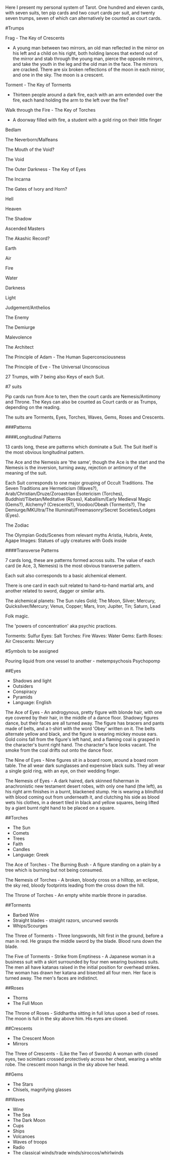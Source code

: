 Here I present my personal system of Tarot. One hundred and eleven cards, with seven suits, ten pip cards and two court cards per suit, and twenty seven trumps, seven of which can alternatively be counted as court cards.

#Trumps

Frag - The Key of Crescents
- A young man between two mirrors, an old man reflected in the mirror on his left and a child on his right, both holding lances that extend out of the mirror and stab through the young man, pierce the opposite mirrors, and take the youth in the leg and the old man in the face. The mirrors are cracked. There are six broken reflections of the moon in each mirror, and one in the sky. The moon is a crescent.

Torment - The Key of Torments
- Thirteen people around a dark fire, each with an arm extended over the fire, each hand holding the arm to the left over the fire?

Walk through the Fire - The Key of Torches
- A doorway filled with fire, a student with a gold ring on their little finger

Bedlam

The Neverborn/Malfeans

The Mouth of the Void?

The Void

The Outer Darkness - The Key of Eyes

The Incarna

The Gates of Ivory and Horn?

Hell

Heaven

The Shadow

Ascended Masters

The Akashic Record?

Earth

Air

Fire

Water

Darkness

Light

Judgement/Anthelios

The Enemy

The Demiurge

Malevolence

The Architect

The Principle of Adam - The Human Superconsciousness

The Principle of Eve - The Universal Unconscious

27 Trumps, with 7 being also Keys of each Suit.

#7 suits

Pip cards run from Ace to ten, then the court cards are Nemesis/Antimony and Throne. The Keys can also be counted as Court cards or as Trumps, depending on the reading.

The suits are Torments, Eyes, Torches, Waves, Gems, Roses and Crescents.

###Patterns

####Longitudinal Patterns

13 cards long, these are patterns which dominate a Suit. The Suit itself is the most obvious longitudinal pattern.


The Ace and the Nemesis are 'the same', though the Ace is the start and the Nemesis is the inversion, turning away, rejection or antimony of the meaning of the suit.


Each Suit corresponds to one major grouping of Occult Traditions. The Seven Traditions are Hermeticism (Waves?), Arab/Christian/Druze/Zoroastrian Esotericism (Torches), Buddhist/Tibetan/Meditative (Roses), Kaballism/Early Medieval Magic (Gems?), Alchemy? (Crescents?), Voodoo/Obeah (Torments?), The Demiurge/MKUltra/The Illuminati/Freemasonry/Secret Societies/Lodges (Eyes).

The Zodiac

The Olympian Gods/Scenes from relevant myths
Aristia, Hubris, Arete, Agape
Images: Statues of ugly creatures with Gods inside

####Transverse Patterns

7 cards long, these are patterns formed across suits. The value of each card (ie Ace, 3, Nemesis) is the most obvious transverse pattern.

Each suit also corresponds to a basic alchemical element.

There is one card in each suit related to hand-to-hand martial arts, and another related to sword, dagger or similar arts.

The alchemical planets: The Sun rules Gold; The Moon, Silver; Mercury, Quicksilver/Mercury; Venus, Copper; Mars, Iron; Jupiter, Tin; Saturn, Lead

Folk magic.

The 'powers of concentration' aka psychic practices.

Torments: Sulfur
Eyes: Salt
Torches: Fire
Waves: Water
Gems: Earth
Roses: Air
Crescents: Mercury



#Symbols to be assigned

Pouring liquid from one vessel to another - metempsychosis
Psychopomp



##Eyes
- Shadows and light
- Outsiders
- Conspiracy
- Pyramids
- Language: English

The Ace of Eyes - An androgynous, pretty figure with blonde hair, with one eye covered by their hair, in the middle of a dance floor. Shadowy figures dance, but their faces are all turned away. The figure has bracers and pants made of belts, and a t-shirt with the word 'Obey' written on it. The belts alternate yellow and black, and the figure is wearing mickey mouse ears. Gold coins fall from the figure's left hand, and a flaming coal is grasped in the character's burnt right hand. The character's face looks vacant. The smoke from the coal drifts out onto the dance floor.

The Nine of Eyes - Nine figures sit in a board room, around a board room table. The all wear dark sunglasses and expensive black suits. They all wear a single gold ring, with an eye, on their wedding finger. 

The Nemesis of Eyes - A dark haired, dark skinned fisherman in anachronistic new testament desert robes, with only one hand (the left), as his right arm finishes in a burnt, blackened stump. He is wearing a blindfold with blood coming out from underneath it, and clutching his side as blood wets his clothes, in a desert tiled in black and yellow squares, being lifted by a giant burnt right hand to be placed on a square.

##Torches
- The Sun
- Comets
- Trees
- Faith
- Candles
- Language: Greek

The Ace of Torches - The Burning Bush - A figure standing on a plain by a tree which is burning but not being consumed.


The Nemesis of Torches - A broken, bloody cross on a hilltop, an eclipse, the sky red, bloody footprints leading from the cross down the hill.

The Throne of Torches - An empty white marble throne in paradise.

##Torments
- Barbed Wire
- Straight blades - straight razors, uncurved swords
- Whips/Scourges

The Three of Torments - Three longswords, hilt first in the ground, before a man in red. He grasps the middle sword by the blade. Blood runs down the blade.

The Five of Torments - Strike from Emptiness - A Japanese woman in a business suit with a skirt surrounded by four men wearing business suits. The men all have katanas raised in the initial position for overhead strikes. The woman has drawn her katana and bisected all four men. Her face is turned away. The men's faces are indistinct.

##Roses
- Thorns
- The Full Moon

The Throne of Roses - Siddhartha sitting in full lotus upon a bed of roses. The moon is full in the sky above him. His eyes are closed.

##Crescents
- The Crescent Moon
- Mirrors

The Three of Crescents - (Like the Two of Swords) A woman with closed eyes, two scimitars crossed protectively across her chest, wearing a white robe. The crescent moon hangs in the sky above her head.

##Gems
- The Stars
- Chisels, magnifying glasses

##Waves
- Wine
- The Sea
- The Dark Moon
- Cups
- Ships
- Volcanoes
- Waves of troops
- Radio
- The classical winds/trade winds/siroccos/whirlwinds
